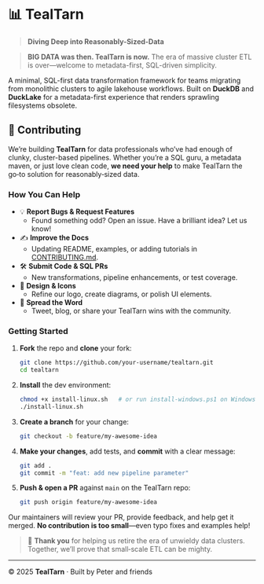 # 📊 **TealTarn**

> **Diving Deep into Reasonably-Sized-Data**

> **BIG DATA was then. TealTarn is now.** The era of massive cluster ETL is over—welcome to metadata-first, SQL-driven simplicity.

&#x20;   &#x20;

A minimal, SQL-first data transformation framework for teams migrating from monolithic clusters to agile lakehouse workflows. Built on **DuckDB** and **DuckLake** for a metadata-first experience that renders sprawling filesystems obsolete.


## 🤝 Contributing

We’re building **TealTarn** for data professionals who’ve had enough of clunky, cluster-based pipelines. Whether you’re a SQL guru, a metadata maven, or just love clean code, **we need your help** to make TealTarn the go‑to solution for reasonably‑sized data.

### How You Can Help

- 💡 **Report Bugs & Request Features**
  - Found something odd? Open an issue. Have a brilliant idea? Let us know!
- ✍️ **Improve the Docs**
  - Updating README, examples, or adding tutorials in [CONTRIBUTING.md](CONTRIBUTING.md).
- 🛠️ **Submit Code & SQL PRs**
  - New transformations, pipeline enhancements, or test coverage.
- 🎨 **Design & Icons**
  - Refine our logo, create diagrams, or polish UI elements.
- 📣 **Spread the Word**
  - Tweet, blog, or share your TealTarn wins with the community.

### Getting Started

1. **Fork** the repo and **clone** your fork:
   ```bash
   git clone https://github.com/your-username/tealtarn.git
   cd tealtarn
   ```
2. **Install** the dev environment:
   ```bash
   chmod +x install-linux.sh   # or run install-windows.ps1 on Windows
   ./install-linux.sh
   ```
3. **Create a branch** for your change:
   ```bash
   git checkout -b feature/my-awesome-idea
   ```
4. **Make your changes**, add tests, and **commit** with a clear message:
   ```bash
   git add .
   git commit -m "feat: add new pipeline parameter"
   ```
5. **Push & open a PR** against `main` on the TealTarn repo:
   ```bash
   git push origin feature/my-awesome-idea
   ```

Our maintainers will review your PR, provide feedback, and help get it merged. **No contribution is too small**—even typo fixes and examples help!

> 💚 **Thank you** for helping us retire the era of unwieldy data clusters. Together, we’ll prove that small‑scale ETL can be mighty.

---

© 2025 **TealTarn** · Built by Peter and friends

